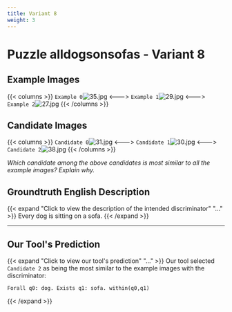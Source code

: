 ```yaml
---
title: Variant 8
weight: 3
---
```


# Puzzle alldogsonsofas - Variant 8

## Example Images
{{< columns >}}
`Example 0`![35.jpg](/natscene_data/images/35.jpg)
<--->
`Example 1`![29.jpg](/natscene_data/images/29.jpg)
<--->
`Example 2`![27.jpg](/natscene_data/images/27.jpg)
{{< /columns >}}

## Candidate Images
{{< columns >}}
`Candidate 0`![31.jpg](/natscene_data/images/31.jpg)
<--->
`Candidate 1`![30.jpg](/natscene_data/images/30.jpg)
<--->
`Candidate 2`![38.jpg](/natscene_data/images/38.jpg)
{{< /columns >}}

*Which candidate among the above candidates is most similar to all the example images? Explain why.*

## Groundtruth English Description

{{< expand "Click to view the description of the intended discriminator" "..." >}}
Every dog is sitting on a sofa.
{{< /expand >}}

---



## Our Tool's Prediction

{{< expand "Click to view our tool's prediction" "..." >}}
Our tool selected `Candidate 2` as being the most similar to the example images with the discriminator:
```plaintext
Forall q0: dog. Exists q1: sofa. within(q0,q1)
```
{{< /expand >}}
